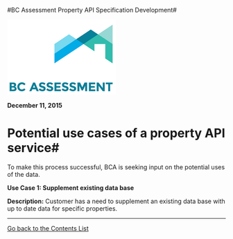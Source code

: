 #BC Assessment Property API Specification Development#


<img src="https://raw.githubusercontent.com/BCDevExchange/BCDevExchange-Programs/master/Programs/Logos/BCA%20primary%20logo.jpg" height="173" width="250"></a> 

**December 11, 2015**

# Potential use cases of a property API service#

To make this process successful, BCA is seeking input on the potential uses of the data. 

**Use Case 1: Supplement existing data base**

**Description:** Customer has a need to supplement an existing data base with up to date data for specific properties. 




----------

[Go back to the Contents List](README.md)



